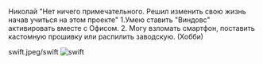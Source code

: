 Николай
"Нет ничего примечательного. Решил изменить свою жизнь начав учиться на этом проекте"
1.Умею ставить "Виндовс" активировать вместе с Офисом.
2. Могу взломать смартфон, поставить кастомную прошивку или распилить заводскую. (Хобби)


swift.jpeg/swift
![swift](https://user-images.githubusercontent.com/112849355/204877857-36f2a0b3-2627-44e7-b9a8-5e717fcbb6fa.jpeg)
